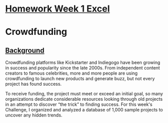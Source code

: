 # <ins>Homework Week 1 Excel<ins/>

# Crowdfunding

## <ins>Background<ins/>

Crowdfunding platforms like Kickstarter and Indiegogo have been growing in success and popularity since the late 2000s. From independent content creators to famous celebrities, more and more people are using crowdfunding to launch new products and generate buzz, but not every project has found success.

To receive funding, the project must meet or exceed an initial goal, so many organizations dedicate considerable resources looking through old projects in an attempt to discover “the trick” to finding success. For this week's Challenge, I organized and analyzed a database of 1,000 sample projects to uncover any hidden trends.



